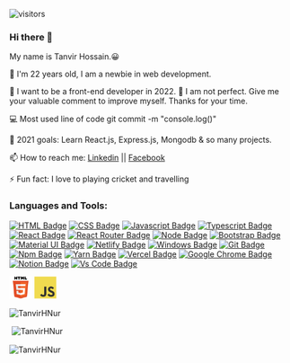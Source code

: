 ![visitors](https://visitor-badge.laobi.icu/badge?page_id=TanvirHNur)
### Hi there 👋
My name is Tanvir Hossain.😀
<p>🔭 I'm 22 years old, I am a newbie in web development.</p>
<p>👯 I want to be a front-end developer in 2022. 🤔 I am not perfect. Give me your valuable comment to improve myself. Thanks for your time.</p>
<p>💻 Most used line of code git commit -m "console.log()"</p>
<p>🥅 2021 goals: Learn React.js, Express.js, Mongodb & so many projects.</p>
<p>📫 How to reach me: <a href="https://www.linkedin.com/in/tanvir-hossain-js-dev">Linkedin</a> || <a href="https://www.facebook.com/tanvir.hossain.ierdu/">Facebook</a></p>
<p>⚡ Fun fact: I love to playing cricket and travelling</p>

 <h3 align="left">Languages and Tools:</h3>
 
[![HTML Badge](https://img.shields.io/badge/HTML5-E34F26?style=for-the-badge&logo=html5&logoColor=white)](https://github.com/TanvirHNur)
[![CSS Badge](https://img.shields.io/badge/CSS3-1572B6?style=for-the-badge&logo=css3&logoColor=white)](https://github.com/TanvirHNur)
[![Javascript Badge](https://img.shields.io/badge/JavaScript-F7DF1E?style=for-the-badge&logo=javascript&logoColor=black)](https://github.com/TanvirHNur)
[![Typescript Badge](https://img.shields.io/badge/typeScript-0078D6?style=for-the-badge&logo=typeScript&logoColor=white)](https://github.com/TanvirHNur)
[![React Badge](https://img.shields.io/badge/React-20232A?style=for-the-badge&logo=react&logoColor=61DAFB)](https://github.com/TanvirHNur)
[![React Router Badge](https://img.shields.io/badge/React_Router-CA4245?style=for-the-badge&logo=react-router&logoColor=white)](https://github.com/TanvirHNur)
[![Node Badge](https://img.shields.io/badge/Node.js-43853D?style=for-the-badge&logo=node.js&logoColor=white)](https://github.com/TanvirHNur)
[![Bootstrap Badge](https://img.shields.io/badge/Bootstrap-563D7C?style=for-the-badge&logo=bootstrap&logoColor=white)](https://github.com/TanvirHNur)
[![Material UI Badge](https://img.shields.io/badge/Material--UI-0081CB?style=for-the-badge&logo=material-ui&logoColor=white)](https://github.com/TanvirHNur)
[![Netlify Badge](https://img.shields.io/badge/Netlify-00C7B7?style=for-the-badge&logo=netlify&logoColor=white)](https://github.com/TanvirHNur)
[![Windows Badge](https://img.shields.io/badge/Windows-0078D6?style=for-the-badge&logo=windows&logoColor=white)](https://github.com/TanvirHNur)
[![Git Badge](https://img.shields.io/badge/git-f34f29?style=for-the-badge&logo=git&logoColor=white)](https://github.com/TanvirHNur)
[![Npm Badge](https://img.shields.io/badge/npm-d7141a?style=for-the-badge&logo=npm&logoColor=white)](https://github.com/TanvirHNur)
[![Yarn Badge](https://img.shields.io/badge/yarn-0078D6?style=for-the-badge&logo=yarn&logoColor=white)](https://github.com/TanvirHNur)
[![Vercel Badge](https://img.shields.io/badge/vercel-000?style=for-the-badge&logo=vercel&logoColor=white)](https://github.com/TanvirHNur)
[![Google Chrome Badge](https://img.shields.io/badge/google_chrome-556532?style=for-the-badge&logo=googlechrome&logoColor=white)](https://github.com/TanvirHNur)
[![Notion Badge](https://img.shields.io/badge/notion-000?style=for-the-badge&logo=notion&logoColor=white)](https://github.com/TanvirHNur)
[![Vs Code Badge](https://img.shields.io/badge/Visual_Studio_Code-0078D6?style=for-the-badge&logo=visualstudiocode&logoColor=white)](https://github.com/TanvirHNur)

 <img src="https://raw.githubusercontent.com/devicons/devicon/master/icons/html5/html5-original-wordmark.svg" alt="html5" width="40" height="40"/> </a> <a href="https://developer.mozilla.org/en-US/docs/Web/JavaScript" target="_blank"> <img src="https://raw.githubusercontent.com/devicons/devicon/master/icons/javascript/javascript-original.svg" alt="javascript" width="40" height="40"/> </a> </p>
<p><img align="left" src="https://github-readme-stats.vercel.app/api/top-langs?username=TanvirHNur&show_icons=true&locale=en&layout=compact" alt="TanvirHNur" </p>
<br>
<p>&nbsp;<img align="center" src="https://github-readme-stats.vercel.app/api?username=TanvirHNur&show_icons=true&locale=en" alt="TanvirHNur" </p>
<p><img align="center" src="https://github-readme-streak-stats.herokuapp.com/?user=TanvirHNur&" alt="TanvirHNur" </p>


<!--
**TanvirHNur/TanvirHNur** is a ✨ _special_ ✨ repository because its `README.md` (this file) appears on your GitHub profile.

Here are some ideas to get you started:

- 🔭 I’m currently working on ...
- 🌱 I’m currently learning ...
- 👯 I’m looking to collaborate on ...
- 🤔 I’m looking for help with ...
- 💬 Ask me about ...
- 📫 How to reach me: ...
- 😄 Pronouns: ...
- ⚡ Fun fact: ...
-->
